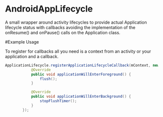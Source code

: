 AndroidAppLifecycle
===================

A small wrapper around activity lifecycles to provide actual Application lifecycle status with callbacks avoiding the implementation of the onResume() and onPause() calls on the Application class.

#Example Usage

To register for callbacks all you need is a context from an activity or your application and a callback.

```java
ApplicationLifecycle.registerApplicationLifecycleCallback(mContext, new ApplicationLifecycleCallback() {
            @Override
            public void applicationWillEnterForeground() {
                flush();
            }

            @Override
            public void applicationWillEnterBackground() {
                stopFlushTimer();
            }
        });

```

